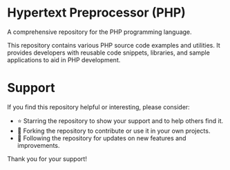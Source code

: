 # Hypertext Preprocessor (PHP)
A comprehensive repository for the PHP programming language.

This repository contains various PHP source code examples and utilities. It provides developers with reusable code snippets, libraries, and sample applications to aid in PHP development.

# Support
If you find this repository helpful or interesting, please consider:

- ⭐ Starring the repository to show your support and to help others find it.
- 🍴 Forking the repository to contribute or use it in your own projects.
- 💬 Following the repository for updates on new features and improvements.

Thank you for your support!
